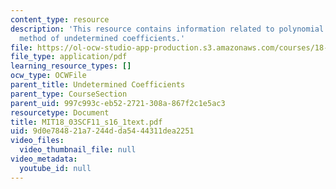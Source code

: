 ```yaml
---
content_type: resource
description: 'This resource contains information related to polynomial input: the
  method of undetermined coefficients.'
file: https://ol-ocw-studio-app-production.s3.amazonaws.com/courses/18-03sc-differential-equations-fall-2011/9d0e784821a7244dda5444311dea2251_MIT18_03SCF11_s16_1text.pdf
file_type: application/pdf
learning_resource_types: []
ocw_type: OCWFile
parent_title: Undetermined Coefficients
parent_type: CourseSection
parent_uid: 997c993c-eb52-2721-308a-867f2c1e5ac3
resourcetype: Document
title: MIT18_03SCF11_s16_1text.pdf
uid: 9d0e7848-21a7-244d-da54-44311dea2251
video_files:
  video_thumbnail_file: null
video_metadata:
  youtube_id: null
---
```

